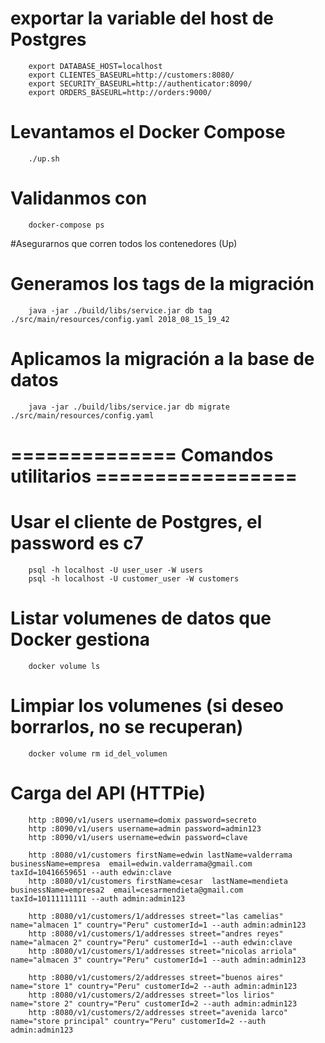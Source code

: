 # exportar la variable del host de Postgres
        export DATABASE_HOST=localhost
        export CLIENTES_BASEURL=http://customers:8080/
        export SECURITY_BASEURL=http://authenticator:8090/
        export ORDERS_BASEURL=http://orders:9000/ 


# Levantamos el Docker Compose
        ./up.sh

# Validanmos con
        docker-compose ps

#Asegurarnos que corren todos los contenedores (Up)

# Generamos los tags de la migración
        java -jar ./build/libs/service.jar db tag ./src/main/resources/config.yaml 2018_08_15_19_42

# Aplicamos la migración a la base de datos
        java -jar ./build/libs/service.jar db migrate ./src/main/resources/config.yaml


# ============== Comandos utilitarios =================

# Usar el cliente de Postgres, el password es c7
        psql -h localhost -U user_user -W users
        psql -h localhost -U customer_user -W customers

# Listar volumenes de datos que Docker gestiona
        docker volume ls

# Limpiar los volumenes (si deseo borrarlos, no se recuperan)
        docker volume rm id_del_volumen

# Carga del API (HTTPie)
        http :8090/v1/users username=domix password=secreto
        http :8090/v1/users username=admin password=admin123
        http :8090/v1/users username=edwin password=clave

        http :8080/v1/customers firstName=edwin lastName=valderrama businessName=empresa  email=edwin.valderrama@gmail.com  taxId=10416659651 --auth edwin:clave
        http :8080/v1/customers firstName=cesar  lastName=mendieta businessName=empresa2  email=cesarmendieta@gmail.com  taxId=10111111111 --auth admin:admin123

        http :8080/v1/customers/1/addresses street="las camelias" name="almacen 1" country="Peru" customerId=1 --auth admin:admin123
        http :8080/v1/customers/1/addresses street="andres reyes" name="almacen 2" country="Peru" customerId=1 --auth edwin:clave
        http :8080/v1/customers/1/addresses street="nicolas arriola" name="almacen 3" country="Peru" customerId=1 --auth admin:admin123

        http :8080/v1/customers/2/addresses street="buenos aires" name="store 1" country="Peru" customerId=2 --auth admin:admin123
        http :8080/v1/customers/2/addresses street="los lirios" name="store 2" country="Peru" customerId=2 --auth admin:admin123
        http :8080/v1/customers/2/addresses street="avenida larco" name="store principal" country="Peru" customerId=2 --auth admin:admin123



